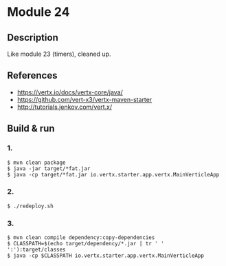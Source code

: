 # Module 24

## Description

Like module 23 (timers), cleaned up. 

## References

* https://vertx.io/docs/vertx-core/java/
* https://github.com/vert-x3/vertx-maven-starter
* http://tutorials.jenkov.com/vert.x/

## Build & run

### 1.

```
$ mvn clean package
$ java -jar target/*fat.jar
$ java -cp target/*fat.jar io.vertx.starter.app.vertx.MainVerticleApp
```

### 2.

```
$ ./redeploy.sh
```

### 3.

```
$ mvn clean compile dependency:copy-dependencies
$ CLASSPATH=$(echo target/dependency/*.jar | tr ' ' ':'):target/classes
$ java -cp $CLASSPATH io.vertx.starter.app.vertx.MainVerticleApp
```
